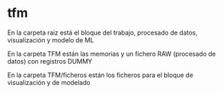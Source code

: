 # tfm

En la carpeta raiz está el bloque del trabajo, procesado de datos, visualización y modelo de ML

En la carpeta TFM están las memorias y un fichero RAW (procesado de datos) con registros DUMMY

En la carpeta TFM/ficheros están los ficheros para el bloque de visualización y de modelado
